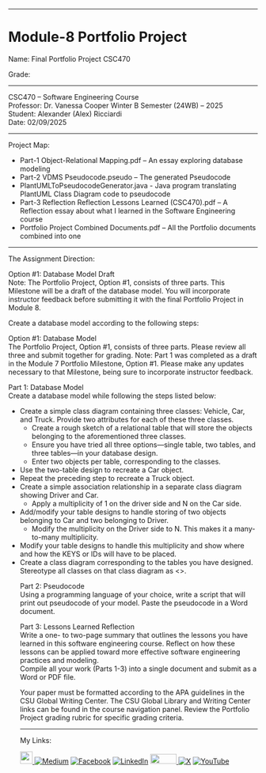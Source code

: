 ﻿-----------------------------------------------------------------------------------------------------------------------------
# Module-8 Portfolio Project
Name: Final Portfolio Project CSC470

Grade: 

-----------------------------------------------------------------------------------------------------------------------------

CSC470 – Software Engineering Course  
Professor: Dr. Vanessa Cooper
Winter B Semester (24WB) – 2025  
Student: Alexander (Alex) Ricciardi  
Date: 02/09/2025  

-----------------------------------------------------------------------------------------------------------------------------

Project Map:   
- Part-1 Object-Relational Mapping.pdf – An essay exploring database modeling
- Part-2 VDMS Pseudocode.pseudo – The generated Pseudocode
- PlantUMLToPseudocodeGenerator.java - Java program translating PlantUML Class Diagram code to pseudocode 
- Part-3 Reflection Reflection Lessons Learned (CSC470).pdf – A Reflection essay about what I learned in the Software Engineering course
- Portfolio Project Combined Documents.pdf – All the Portfolio documents combined into one

-----------------------------------------------------------------------------------------------------------------------------

The Assignment Direction:    

Option #1: Database Model Draft  
Note: The Portfolio Project, Option #1, consists of three parts. This Milestone will be a draft of the database model. You will incorporate instructor feedback before submitting it with the final Portfolio Project in Module 8.

Create a database model according to the following steps:

Option #1: Database Model  
The Portfolio Project, Option #1, consists of three parts. Please review all three and submit together for grading.
Note: Part 1 was completed as a draft in the Module 7 Portfolio Milestone, Option #1. Please make any updates necessary to that Milestone, being sure to incorporate instructor feedback.  

Part 1: Database Model  
Create a database model while following the steps listed below:  
- Create a simple class diagram containing three classes: Vehicle, Car, and Truck. Provide two attributes for each of these three classes.  
  - Create a rough sketch of a relational table that will store the objects belonging to the aforementioned three classes.  
  - Ensure you have tried all three options—single table, two tables, and three tables—in your database design.  
  -  Enter two objects per table, corresponding to the classes.  
- Use the two-table design to recreate a Car object.  
- Repeat the preceding step to recreate a Truck object.
- Create a simple association relationship in a separate class diagram showing Driver and Car.  
  - Apply a multiplicity of 1 on the driver side and N on the Car side.  
- Add/modify your table designs to handle storing of two objects belonging to Car and two belonging to Driver.
  - Modify the multiplicity on the Driver side to N. This makes it a many-to-many multiplicity.  
- Modify your table designs to handle this multiplicity and show where and how the KEYS or IDs will have to be placed.
- Create a class diagram corresponding to the tables you have designed. Stereotype all classes on that class diagram as <<table>>.  

Part 2: Pseudocode  
Using a programming language of your choice, write a script that will print out pseudocode of your model. Paste the pseudocode in a Word document.

Part 3: Lessons Learned Reflection  
Write a one- to two-page summary that outlines the lessons you have learned in this software engineering course. Reflect on how these lessons can be applied toward more effective software engineering practices and modeling.  
Compile all your work (Parts 1-3) into a single document and submit as a Word or PDF file.  

Your paper must be formatted according to the APA guidelines in the CSU Global Writing Center. The CSU Global Library and Writing Center links can be found in the course navigation panel. Review the Portfolio Project grading rubric for specific grading criteria.

-----------------------------------------------------------------------------------------------------------------------------

My Links:   

<span><a href="https://www.alexomegapy.com" target="_blank"><img width="25" height="25" src="https://github.com/user-attachments/assets/a8e0ea66-5d8f-43b3-8fff-2c3d74d57f53"></span>    [![Medium](https://img.shields.io/badge/Medium-12100E?style=for-the-badge&logo=medium&logoColor=whit)](https://medium.com/@alex.omegapy)    [![Facebook](https://img.shields.io/badge/Facebook-%231877F2.svg?logo=Facebook&logoColor=white)](https://www.facebook.com/profile.php?id=100089638857137)    [![LinkedIn](https://img.shields.io/badge/LinkedIn-%230077B5.svg?logo=linkedin&logoColor=white)](https://linkedin.com/in/alex-ricciardi)    <span><a href="https://www.threads.net/@alexomegapy?hl=en" target="_blank"><img width="53" height="20" src="https://github.com/user-attachments/assets/58c9e833-4501-42e4-b4fe-39ffafba99b2"></span>    [![X](https://img.shields.io/badge/X-black.svg?logo=X&logoColor=white)](https://x.com/AlexOmegapy)    [![YouTube](https://img.shields.io/badge/YouTube-%23FF0000.svg?logo=YouTube&logoColor=white)](https://www.youtube.com/channel/UC4rMaQ7sqywMZkfS1xGh2AA) 


